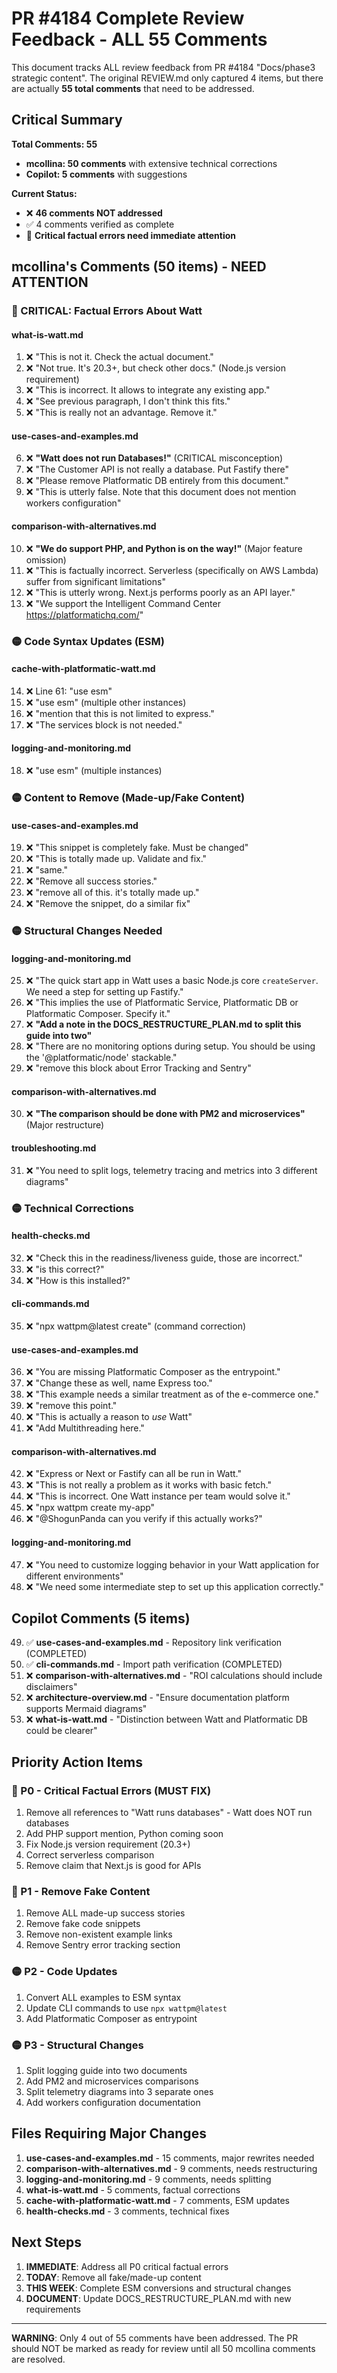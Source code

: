 # PR #4184 Complete Review Feedback - ALL 55 Comments

This document tracks ALL review feedback from PR #4184 "Docs/phase3 strategic content". The original REVIEW.md only captured 4 items, but there are actually **55 total comments** that need to be addressed.

## Critical Summary

**Total Comments: 55**
- **mcollina: 50 comments** with extensive technical corrections
- **Copilot: 5 comments** with suggestions

**Current Status:**
- ❌ **46 comments NOT addressed** 
- ✅ 4 comments verified as complete
- 🚨 **Critical factual errors need immediate attention**

## mcollina's Comments (50 items) - NEED ATTENTION

### 🔴 CRITICAL: Factual Errors About Watt

#### what-is-watt.md
1. ❌ "This is not it. Check the actual document."
2. ❌ "Not true. It's 20.3+, but check other docs." (Node.js version requirement)
3. ❌ "This is incorrect. It allows to integrate any existing app."
4. ❌ "See previous paragraph, I don't think this fits."
5. ❌ "This is really not an advantage. Remove it."

#### use-cases-and-examples.md  
6. ❌ **"Watt does not run Databases!"** (CRITICAL misconception)
7. ❌ "The Customer API is not really a database. Put Fastify there"
8. ❌ "Please remove Platformatic DB entirely from this document."
9. ❌ "This is utterly false. Note that this document does not mention workers configuration"

#### comparison-with-alternatives.md
10. ❌ **"We do support PHP, and Python is on the way!"** (Major feature omission)
11. ❌ "This is factually incorrect. Serverless (specifically on AWS Lambda) suffer from significant limitations"
12. ❌ "This is utterly wrong. Next.js performs poorly as an API layer."
13. ❌ "We support the Intelligent Command Center https://platformatichq.com/"

### 🟡 Code Syntax Updates (ESM)

#### cache-with-platformatic-watt.md
14. ❌ Line 61: "use esm"
15. ❌ "use esm" (multiple other instances)
16. ❌ "mention that this is not limited to express."
17. ❌ "The services block is not needed."

#### logging-and-monitoring.md
18. ❌ "use esm" (multiple instances)

### 🟡 Content to Remove (Made-up/Fake Content)

#### use-cases-and-examples.md
19. ❌ "This snippet is completely fake. Must be changed"
20. ❌ "This is totally made up. Validate and fix."
21. ❌ "same."
22. ❌ "Remove all success stories."
23. ❌ "remove all of this. it's totally made up."
24. ❌ "Remove the snippet, do a similar fix"

### 🟡 Structural Changes Needed

#### logging-and-monitoring.md
25. ❌ "The quick start app in Watt uses a basic Node.js core `createServer`. We need a step for setting up Fastify."
26. ❌ "This implies the use of Platformatic Service, Platformatic DB or Platformatic Composer. Specify it."
27. ❌ **"Add a note in the DOCS_RESTRUCTURE_PLAN.md to split this guide into two"**
28. ❌ "There are no monitoring options during setup. You should be using the '@platformatic/node' stackable."
29. ❌ "remove this block about Error Tracking and Sentry"

#### comparison-with-alternatives.md
30. ❌ **"The comparison should be done with PM2 and microservices"** (Major restructure)

#### troubleshooting.md
31. ❌ "You need to split logs, telemetry tracing and metrics into 3 different diagrams"

### 🟡 Technical Corrections

#### health-checks.md
32. ❌ "Check this in the readiness/liveness guide, those are incorrect."
33. ❌ "is this correct?"
34. ❌ "How is this installed?"

#### cli-commands.md
35. ❌ "npx wattpm@latest create" (command correction)

#### use-cases-and-examples.md
36. ❌ "You are missing Platformatic Composer as the entrypoint."
37. ❌ "Change these as well, name Express too."
38. ❌ "This example needs a similar treatment as of the e-commerce one."
39. ❌ "remove this point."
40. ❌ "This is actually a reason to _use_ Watt"
41. ❌ "Add Multithreading here."

#### comparison-with-alternatives.md
42. ❌ "Express or Next or Fastify can all be run in Watt."
43. ❌ "This is not really a problem as it works with basic fetch."
44. ❌ "This is incorrect. One Watt instance per team would solve it."
45. ❌ "npx wattpm create my-app"
46. ❌ "@ShogunPanda can you verify if this actually works?"

#### logging-and-monitoring.md
47. ❌ "You need to customize logging behavior in your Watt application for different environments"
48. ❌ "We need some intermediate step to set up this application correctly."

## Copilot Comments (5 items)

49. ✅ **use-cases-and-examples.md** - Repository link verification (COMPLETED)
50. ✅ **cli-commands.md** - Import path verification (COMPLETED)
51. ❌ **comparison-with-alternatives.md** - "ROI calculations should include disclaimers"
52. ❌ **architecture-overview.md** - "Ensure documentation platform supports Mermaid diagrams"
53. ❌ **what-is-watt.md** - "Distinction between Watt and Platformatic DB could be clearer"

## Priority Action Items

### 🚨 P0 - Critical Factual Errors (MUST FIX)
1. Remove all references to "Watt runs databases" - Watt does NOT run databases
2. Add PHP support mention, Python coming soon
3. Fix Node.js version requirement (20.3+)
4. Correct serverless comparison
5. Remove claim that Next.js is good for APIs

### 🚨 P1 - Remove Fake Content
1. Remove ALL made-up success stories
2. Remove fake code snippets
3. Remove non-existent example links
4. Remove Sentry error tracking section

### 🟡 P2 - Code Updates
1. Convert ALL examples to ESM syntax
2. Update CLI commands to use `npx wattpm@latest`
3. Add Platformatic Composer as entrypoint

### 🟡 P3 - Structural Changes
1. Split logging guide into two documents
2. Add PM2 and microservices comparisons
3. Split telemetry diagrams into 3 separate ones
4. Add workers configuration documentation

## Files Requiring Major Changes

1. **use-cases-and-examples.md** - 15 comments, major rewrites needed
2. **comparison-with-alternatives.md** - 9 comments, needs restructuring
3. **logging-and-monitoring.md** - 9 comments, needs splitting
4. **what-is-watt.md** - 5 comments, factual corrections
5. **cache-with-platformatic-watt.md** - 7 comments, ESM updates
6. **health-checks.md** - 3 comments, technical fixes

## Next Steps

1. **IMMEDIATE**: Address all P0 critical factual errors
2. **TODAY**: Remove all fake/made-up content
3. **THIS WEEK**: Complete ESM conversions and structural changes
4. **DOCUMENT**: Update DOCS_RESTRUCTURE_PLAN.md with new requirements

---

**WARNING**: Only 4 out of 55 comments have been addressed. The PR should NOT be marked as ready for review until all 50 mcollina comments are resolved.